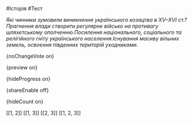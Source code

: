 #Історія #Тест

*Які чинники зумовили виникнення українського козацтва в XV–XVI ст.?Прагнення влади створити регулярне військо на противагу шляхетському ополченню.Посилення національного, соціального та релігійного гніту українського населення.Існування масиву вільних земель, освоєння південних територій уходниками.*

{noChangeVote on}

{preview on}

{hideProgress on}

{shareEnable off}

{hideCount on}

[[1, 2]]
[[1, 3]]
[[2, 3]]
[[1, 2, 3]]
